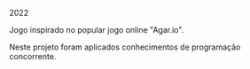 2022


Jogo inspirado no popular jogo online "Agar.io".

Neste projeto foram aplicados conhecimentos de programação concorrente.
